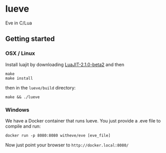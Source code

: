 # lueve
Eve in C/Lua

## Getting started

### OSX / Linux

Install luajit by downloading [LuaJIT-2.1.0-beta2](http://luajit.org/download.html) and then

```
make
make install
```

then in the `lueve/build` directory:

```
make && ./lueve
```

### Windows

We have a Docker container that runs lueve. You just provide a .eve file to compile and run:
```
docker run -p 8080:8080 witheve/eve [eve_file]
```

Now just point your browser to `http://docker.local:8080/`

